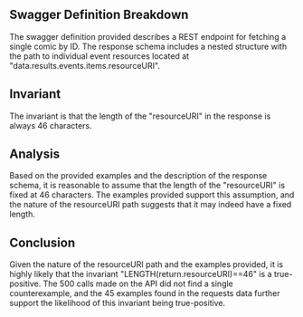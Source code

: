 ## Swagger Definition Breakdown
The swagger definition provided describes a REST endpoint for fetching a single comic by ID. The response schema includes a nested structure with the path to individual event resources located at "data.results.events.items.resourceURI".

## Invariant
The invariant is that the length of the "resourceURI" in the response is always 46 characters.

## Analysis
Based on the provided examples and the description of the response schema, it is reasonable to assume that the length of the "resourceURI" is fixed at 46 characters. The examples provided support this assumption, and the nature of the resourceURI path suggests that it may indeed have a fixed length.

## Conclusion
Given the nature of the resourceURI path and the examples provided, it is highly likely that the invariant "LENGTH(return.resourceURI)==46" is a true-positive. The 500 calls made on the API did not find a single counterexample, and the 45 examples found in the requests data further support the likelihood of this invariant being true-positive.
